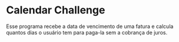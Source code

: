 # Calendar Challenge
Esse programa recebe a data de vencimento de uma fatura e calcula quantos dias o usuário tem para paga-la sem a cobrança de juros.
